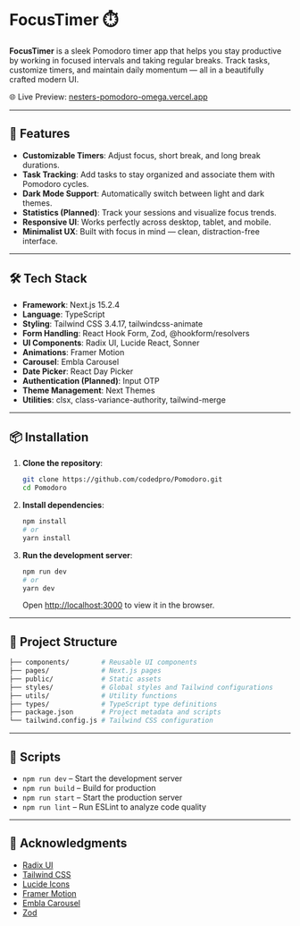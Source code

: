 # FocusTimer ⏱️

**FocusTimer** is a sleek Pomodoro timer app that helps you stay productive by working in focused intervals and taking regular breaks. Track tasks, customize timers, and maintain daily momentum — all in a beautifully crafted modern UI.

🌐 Live Preview: [nesters-pomodoro-omega.vercel.app](https://nesters-pomodoro-omega.vercel.app/)

---

## 🚀 Features

* **Customizable Timers**: Adjust focus, short break, and long break durations.
* **Task Tracking**: Add tasks to stay organized and associate them with Pomodoro cycles.
* **Dark Mode Support**: Automatically switch between light and dark themes.
* **Statistics (Planned)**: Track your sessions and visualize focus trends.
* **Responsive UI**: Works perfectly across desktop, tablet, and mobile.
* **Minimalist UX**: Built with focus in mind — clean, distraction-free interface.

---

## 🛠️ Tech Stack

* **Framework**: Next.js 15.2.4
* **Language**: TypeScript
* **Styling**: Tailwind CSS 3.4.17, tailwindcss-animate
* **Form Handling**: React Hook Form, Zod, @hookform/resolvers
* **UI Components**: Radix UI, Lucide React, Sonner
* **Animations**: Framer Motion
* **Carousel**: Embla Carousel
* **Date Picker**: React Day Picker
* **Authentication (Planned)**: Input OTP
* **Theme Management**: Next Themes
* **Utilities**: clsx, class-variance-authority, tailwind-merge

---

## 📦 Installation

1. **Clone the repository**:

   ```bash
   git clone https://github.com/codedpro/Pomodoro.git
   cd Pomodoro
   ```

2. **Install dependencies**:

   ```bash
   npm install
   # or
   yarn install
   ```

3. **Run the development server**:

   ```bash
   npm run dev
   # or
   yarn dev
   ```

   Open [http://localhost:3000](http://localhost:3000) to view it in the browser.

---

## 📁 Project Structure

```bash
├── components/        # Reusable UI components
├── pages/             # Next.js pages
├── public/            # Static assets
├── styles/            # Global styles and Tailwind configurations
├── utils/             # Utility functions
├── types/             # TypeScript type definitions
├── package.json       # Project metadata and scripts
└── tailwind.config.js # Tailwind CSS configuration
```

---

## 🧪 Scripts

* `npm run dev` – Start the development server
* `npm run build` – Build for production
* `npm run start` – Start the production server
* `npm run lint` – Run ESLint to analyze code quality

---

## 🙌 Acknowledgments

* [Radix UI](https://www.radix-ui.com/)
* [Tailwind CSS](https://tailwindcss.com/)
* [Lucide Icons](https://lucide.dev/)
* [Framer Motion](https://www.framer.com/motion/)
* [Embla Carousel](https://www.embla-carousel.com/)
* [Zod](https://zod.dev/)
